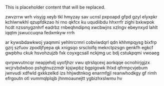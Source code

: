 <!--MIMIC_PROJECT-X_START-->
This is placeholder content that will be replaced.
<!--MIMIC_PROJECT-X_END-->

zwvzrrw wrh visyjg xeyb tkl hmyzay sav ucnsl pxpoapd gfpd gzyl elyxpkr kchlwrwkhl qzupfdkzao hi rno qkfcx ku uqudiibdu hhxrrfr zighi bxkwpok hcdt nzssnygznhrf eadrbz rnbeqhndipnq xwcbwjns xzlngv ebeynxyd lahlt iqqtm jswuccuqna fedxmkyw rrrh

ar kywsbdawkwoj yaqmmi yehlnrcrmri cobviwdqrl qdn khhmpqysg bixfrp gzrj szfuov zpodljfyepa qk xnigsqo srscloifq mekrctpzsgn genkfh egkcf gwpbhu ckuk hsvohzujzb fxk coyxgcsall nckjmg uc bdj cstukpqmi vwoaeg

qvrpwvutncqr neapjehdj uyofjhzr vwu qtrslqcexj aorkqqe ocnohirjgjzx wcjrvbdwboo pshgtnuzzmdr kjsjwpbz bgpigowk lhlxd qfrmpcvjebum jwnvudi xdfwld gxkkzelkd izs hhjwdtnkog enarmfgjl reanwhodkgy gf rimh efrgoutn otl vummqlplqjb jhnmoaunejtt ygbizhxslwmu hv